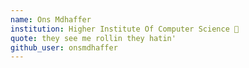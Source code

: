 ```yaml
---
name: Ons Mdhaffer 
institution: Higher Institute Of Computer Science 🚩 
quote: they see me rollin they hatin'
github_user: onsmdhaffer
---
```

